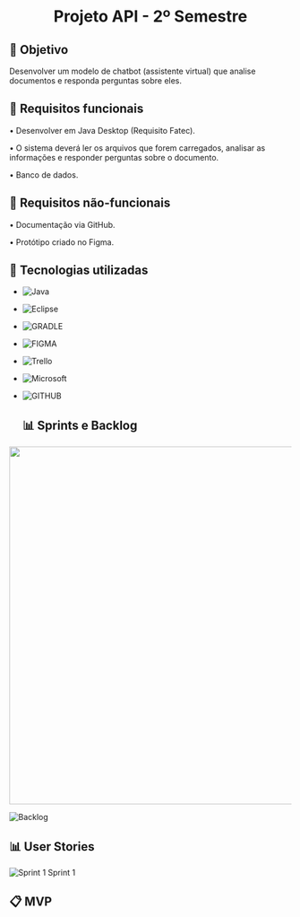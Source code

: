 <h1 align="center"> Projeto API - 2º Semestre </h1>

## 🎯 Objetivo
 Desenvolver um modelo de chatbot (assistente virtual) que analise documentos e responda perguntas sobre eles.


 ## 📍 Requisitos funcionais
•	Desenvolver em Java Desktop (Requisito Fatec).

•	O sistema deverá ler os arquivos que forem carregados, analisar as informações e responder perguntas sobre o documento.

•	Banco de dados.


## 📍 Requisitos não-funcionais
•	Documentação via GitHub.

•	Protótipo criado no Figma.


## 🔧 Tecnologias utilizadas
- ![Java](https://img.shields.io/badge/java-%23ED8B00.svg?style=for-the-badge&logo=openjdk&logoColor=white)

- ![Eclipse](https://img.shields.io/badge/Eclipse-2C2255?style=for-the-badge&logo=eclipse&logoColor=white)

- ![GRADLE](https://img.shields.io/badge/gradle-02303A?style=for-the-badge&logo=gradle&logoColor=white)

- ![FIGMA](https://img.shields.io/badge/Figma-F24E1E?style=for-the-badge&logo=figma&logoColor=white)

- ![Trello](https://img.shields.io/badge/Trello-%23026AA7.svg?style=for-the-badge&logo=Trello&logoColor=white)

- ![Microsoft](https://img.shields.io/badge/Microsoft_Office-D83B01?style=for-the-badge&logo=microsoft-office&logoColor=white)

- ![GITHUB](https://img.shields.io/badge/GitHub-100000?style=for-the-badge&logo=github&logoColor=white)
  

  ## 📊 Sprints e Backlog
<img src="https://github.com/mluizaguedes/Projeto-de-API-2-Semestre/assets/126245947/7964fd9d-3024-4712-880f-6c3dbbe97699" width="638">

![Backlog](https://github.com/mluizaguedes/Projeto-de-API-2-Semestre/assets/126245947/874a86d7-f142-4281-91e8-8b1bde6a1f58)

## 📊 User Stories
![Sprint 1 Sprint 1](https://github.com/Equipe-Meta-Code/Zari-documentation/assets/126245947/052c1024-dc6d-4d31-be98-0dba46e88a30)

## 📋 MVP
